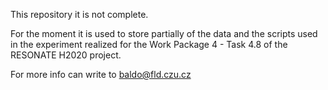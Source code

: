 This repository it is not complete. 

For the moment it is used to store partially of the data and the scripts used in the experiment realized for the Work Package 4 - Task 4.8 of the RESONATE H2020 project.

For more info can write to baldo@fld.czu.cz
